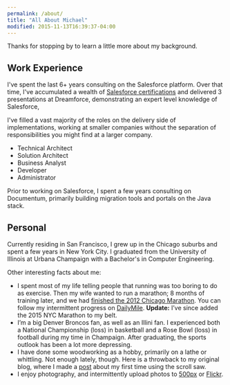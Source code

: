 ```yaml
---
permalink: /about/
title: "All About Michael"
modified: 2015-11-13T16:39:37-04:00
---
```

Thanks for stopping by to learn a little more about my background.

Work Experience
--
I've spent the last 6+ years consulting on the Salesforce platform. Over that time, I've accumulated a wealth of [Salesforce certifications](http://certification.salesforce.com/verification?&fullname=Michael%20Welburn) and delivered 3 presentations at Dreamforce, demonstrating an expert level knowledge of Salesforce, 

I've filled a vast majority of the roles on the delivery side of implementations, working at smaller companies without the separation of responsibilities you might find at a larger company.

* Technical Architect
* Solution Architect
* Business Analyst
* Developer
* Administrator

Prior to working on Salesforce, I spent a few years consulting on Documentum, primarily building migration tools and portals on the Java stack.

Personal
--
Currently residing in San Francisco, I grew up in the Chicago suburbs and spent a few years in New York City. I graduated from the University of Illinois at Urbana Champaign with a Bachelor's in Computer Engineering.

Other interesting facts about me:

  * I spent most of my life telling people that running was too boring to do as exercise. Then my wife wanted to run a marathon; 8 months of training later, and we had <a title="Chicago Marathon 2012: Completed" href="http://michaelwelburn.com/2012/10/13/chicago-marathon-2012-completed/" target="_blank">finished the 2012 Chicago Marathon</a>. You can follow my intermittent progress on <a title="DailyMile" href="http://www.dailymile.com/people/br0nc080" target="_blank">DailyMile</a>. **Update:** I&#8217;ve since added the 2015 NYC Marathon to my belt.
  * I’m a big Denver Broncos fan, as well as an Illini fan. I experienced both a National Championship (loss) in basketball and a Rose Bowl (loss) in football during my time in Champaign. After graduating, the sports outlook has been a lot more depressing.
  * I have done some woodworking as a hobby, primarily on a lathe or whittling. Not enough lately, though. Here is a throwback to my original blog, where I made a <a title="Jewelry Box" href="http://michaelwelburn.com/v1/jewelrybox.php.html" target="_blank">post</a> about my first time using the scroll saw.
  * I enjoy photography, and intermittently upload photos to <a title="500px" href="http://500px.com/br0nc080" target="_blank">500px</a> or <a title="Flickr" href="http://www.flickr.com/photos/br0nc080" target="_blank">Flickr</a>.
